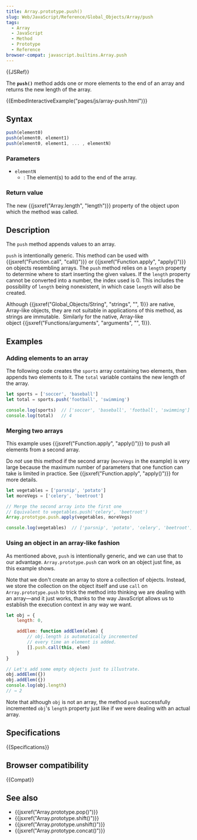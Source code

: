 ```yaml
---
title: Array.prototype.push()
slug: Web/JavaScript/Reference/Global_Objects/Array/push
tags:
  - Array
  - JavaScript
  - Method
  - Prototype
  - Reference
browser-compat: javascript.builtins.Array.push
---
```

{{JSRef}}

The **`push()`** method adds one or more elements to the end of an array and
returns the new length of the array.

{{EmbedInteractiveExample("pages/js/array-push.html")}}

## Syntax

```js
push(element0)
push(element0, element1)
push(element0, element1, ... , elementN)
```

### Parameters

- `elementN`
  - : The element(s) to add to the end of the array.

### Return value

The new {{jsxref("Array.length", "length")}} property of the object
upon which the method was called.

## Description

The `push` method appends values to an array.

`push` is intentionally generic. This method can be used with
{{jsxref("Function.call", "call()")}} or
{{jsxref("Function.apply", "apply()")}} on objects resembling
arrays. The `push` method relies on a `length` property to determine where to
start inserting the given values. If the `length` property cannot be converted
into a number, the index used is 0. This includes the possibility of `length`
being nonexistent, in which case `length` will also be created.

Although
{{jsxref("Global_Objects/String", "strings", "", 1)}} are
native, Array-like objects, they are not suitable in applications of this
method, as strings are immutable.  Similarly for the native, Array-like
object {{jsxref("Functions/arguments",
  "arguments", "", 1)}}.

## Examples

### Adding elements to an array

The following code creates the `sports` array containing two elements, then
appends two elements to it. The `total` variable contains the new length of the
array.

```js
let sports = ['soccer', 'baseball']
let total = sports.push('football', 'swimming')

console.log(sports)  // ['soccer', 'baseball', 'football', 'swimming']
console.log(total)   // 4
```

### Merging two arrays

This example uses {{jsxref("Function.apply", "apply()")}} to push
all elements from a second array.

Do _not_ use this method if the second array (`moreVegs` in the example) is very
large because the maximum number of parameters that one function can take is
limited in practice. See {{jsxref("Function.apply", "apply()")}}
for more details.

```js
let vegetables = ['parsnip', 'potato']
let moreVegs = ['celery', 'beetroot']

// Merge the second array into the first one
// Equivalent to vegetables.push('celery', 'beetroot')
Array.prototype.push.apply(vegetables, moreVegs)

console.log(vegetables)  // ['parsnip', 'potato', 'celery', 'beetroot']
```

### Using an object in an array-like fashion

As mentioned above, `push` is intentionally generic, and we can use that to our
advantage. `Array.prototype.push` can work on an object just fine, as this
example shows.

Note that we don't create an array to store a collection of objects. Instead, we
store the collection on the object itself and use `call` on
`Array.prototype.push` to trick the method into thinking we are dealing with an
array—and it just works, thanks to the way JavaScript allows us to establish the
execution context in any way we want.

```js
let obj = {
    length: 0,

    addElem: function addElem(elem) {
        // obj.length is automatically incremented
        // every time an element is added.
        [].push.call(this, elem)
    }
}

// Let's add some empty objects just to illustrate.
obj.addElem({})
obj.addElem({})
console.log(obj.length)
// → 2
```

Note that although `obj` is not an array, the method `push` successfully
incremented `obj`'s `length` property just like if we were dealing with an
actual array.

## Specifications

{{Specifications}}

## Browser compatibility

{{Compat}}

## See also

- {{jsxref("Array.prototype.pop()")}}
- {{jsxref("Array.prototype.shift()")}}
- {{jsxref("Array.prototype.unshift()")}}
- {{jsxref("Array.prototype.concat()")}}
